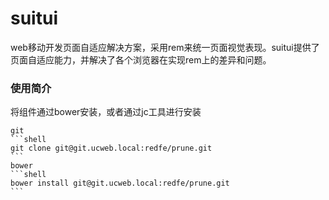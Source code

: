 # suitui 
web移动开发页面自适应解决方案，采用rem来统一页面视觉表现。suitui提供了页面自适应能力，并解决了各个浏览器在实现rem上的差异和问题。

### 使用简介 ###
将组件通过bower安装，或者通过jc工具进行安装

    git
    ```shell
    git clone git@git.ucweb.local:redfe/prune.git
    ```
    bower
    ```shell
    bower install git@git.ucweb.local:redfe/prune.git
    ```